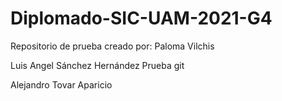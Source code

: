# Diplomado-SIC-UAM-2021-G4

Repositorio de prueba creado por: Paloma Vilchis

Luis Angel Sánchez Hernández
Prueba git

Alejandro Tovar Aparicio

